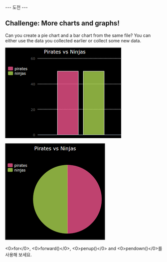 \--- 도전 \---

## Challenge: More charts and graphs!

Can you create a pie chart and a bar chart from the same file? You can either use the data you collected earlier or collect some new data.

![스크린샷](images/pets-pn-bar.png)

![스크린샷](images/pets-pn.png)

<0>for</0>, <0>forward()</0>, <0>penup()</0> and <0>pendown()</0>를 사용해 보세요.